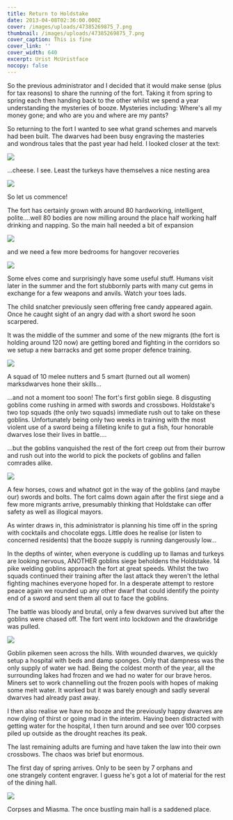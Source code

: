 ```yaml
---
title: Return to Holdstake
date: 2013-04-08T02:36:00.000Z
cover: /images/uploads/47385269875_7.png
thumbnail: /images/uploads/47385269875_7.png
cover_caption: This is fine
cover_link: ''
cover_width: 640
excerpt: Urist McUristface
nocopy: false
---
```

So the previous administrator and I decided that it would make sense (plus for tax reasons) to share the running of the fort. Taking it from spring to spring each then handing back to the other whilst we spend a year understanding the mysteries of booze. Mysteries including: Where's all my money gone; and who are you and where are my pants?

So returning to the fort I wanted to see what grand schemes and marvels had been built. The dwarves had been busy engraving the masteries and wondrous tales that the past year had held. I looked closer at the text:

![](/images/uploads/47385269875_0.png)

...cheese. I see. Least the turkeys have themselves a nice nesting area

![](/images/uploads/47385269875_1.png)

So let us commence! 

The fort has certainly grown with around 80 hardworking, intelligent, polite....well 80 bodies are now milling around the place half working half drinking and napping. So the main hall needed a bit of expansion

![](/images/uploads/47385269875_2.png)

and we need a few more bedrooms for hangover recoveries

![](/images/uploads/47385269875_3.png)

Some elves come and surprisingly have some useful stuff. Humans visit later in the summer and the fort stubbornly parts with many cut gems in exchange for a few weapons and anvils. Watch your toes lads.

The child snatcher previously seen offering free candy appeared again. Once he caught sight of an angry dad with a short sword he soon scarpered. 

It was the middle of the summer and some of the new migrants (the fort is holding around 120 now) are getting bored and fighting in the corridors so we setup a new barracks and get some proper defence training.

![](/images/uploads/47385269875_4.png)

A squad of 10 melee nutters and 5 smart (turned out all women) marksdwarves hone their skills...

...and not a moment too soon! The fort's first goblin siege. 8 disgusting goblins come rushing in armed with swords and crossbows. Holdstake's two top squads (the only two squads) immediate rush out to take on these goblins. Unfortunately being only two weeks in training with the most violent use of a sword being a filleting knife to gut a fish, four honorable dwarves lose their lives in battle....

...but the goblins vanquished the rest of the fort creep out from their burrow and rush out into the world to pick the pockets of goblins and fallen comrades alike.

![](/images/uploads/47385269875_5.png)

A few horses, cows and whatnot got in the way of the goblins (and maybe our) swords and bolts. The fort calms down again after the first siege and a few more migrants arrive, presumably thinking that Holdstake can offer safety as well as illogical mayors.

As winter draws in, this administrator is planning his time off in the spring with cocktails and chocolate eggs. Little does he realise (or listen to concerned residents) that the booze supply is running dangerously low...

In the depths of winter, when everyone is cuddling up to llamas and turkeys are looking nervous, ANOTHER goblins siege beholdens the Holdstake. 14 pike welding goblins approach the fort at great speeds. Whilst the two squads continued their training after the last attack they weren't the lethal fighting machines everyone hoped for. In a desperate attempt to restore peace again we rounded up any other dwarf that could identify the pointy end of a sword and sent them all out to face the goblins.

The battle was bloody and brutal, only a few dwarves survived but after the goblins were chased off. The fort went into lockdown and the drawbridge was pulled.

![](/images/uploads/47385269875_6.png)

Goblin pikemen seen across the hills. With wounded dwarves, we quickly setup a hospital with beds and damp sponges. Only that dampness was the only supply of water we had. Being the coldest month of the year, all the surrounding lakes had frozen and we had no water for our brave heros. Miners set to work channelling out the frozen pools with hopes of making some melt water. It worked but it was barely enough and sadly several dwarves had already past away.

I then also realise we have no booze and the previously happy dwarves are now dying of thirst or going mad in the interim. Having been distracted with getting water for the hospital, I then turn around and see over 100 corpses piled up outside as the drought reaches its peak.

The last remaining adults are fuming and have taken the law into their own crossbows. The chaos was brief but enormous.

The first day of spring arrives. Only to be seen by 7 orphans and one strangely content engraver. I guess he's got a lot of material for the rest of the dining hall. 

![](/images/uploads/47385269875_7.png)

Corpses and Miasma. The once bustling main hall is a saddened place.
